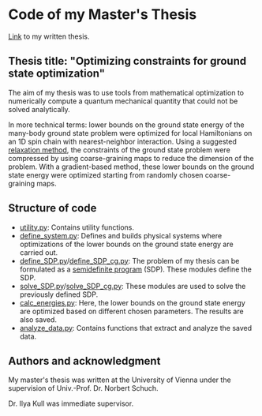 # Code of my Master's Thesis
[Link](https://utheses.univie.ac.at/detail/70909/) to my written thesis.
## Thesis title: "Optimizing constraints for ground state optimization"
The aim of my thesis was to use tools from mathematical optimization to numerically compute a quantum mechanical quantity that could not be solved analytically.

In more technical terms: lower bounds on the ground state energy of the many-body ground state problem were optimized for local Hamiltonians on an 1D spin chain with nearest-neighbor interaction. 
Using a suggested [relaxation method](https://arxiv.org/abs/2212.03014), the constraints of the ground state problem were compressed by using coarse-graining maps to reduce the dimension of the problem.
With a gradient-based method, these lower bounds on the ground state energy were optimized starting from randomly chosen coarse-graining maps.

## Structure of code
* [utility.py](https://github.com/Daniel42Fan/masters_thesis/blob/main/utility.py): Contains utility functions.
* [define_system.py](https://github.com/Daniel42Fan/masters_thesis/blob/main/define_system.py): Defines and builds physical systems where optimizations of the lower bounds on the ground state energy are carried out.
* [define_SDP.py](https://github.com/Daniel42Fan/masters_thesis/blob/main/define_SDP.py)/[define_SDP_cg.py](https://github.com/Daniel42Fan/masters_thesis/blob/main/define_SDP_cg.py): The problem of my thesis can be formulated as a [semidefinite program](https://en.wikipedia.org/wiki/Semidefinite_programming) (SDP). These modules define the SDP.
* [solve_SDP.py](https://github.com/Daniel42Fan/masters_thesis/blob/main/solve_SDP.py)/[solve_SDP_cg.py](https://github.com/Daniel42Fan/masters_thesis/blob/main/solve_SDP_cg.py): These modules are used to solve the previously defined SDP.
* [calc_energies.py](https://github.com/Daniel42Fan/masters_thesis/blob/main/calc_energies.py): Here, the lower bounds on the ground state energy are optimized based on different chosen parameters. The results are also saved.
* [analyze_data.py](https://github.com/Daniel42Fan/masters_thesis/blob/main/analyze_data.py): Contains functions that extract and analyze the saved data.
  
## Authors and acknowledgment
My master's thesis was written at the University of Vienna under the supervision of Univ.-Prof. Dr. Norbert Schuch.

Dr. Ilya Kull was immediate supervisor.
